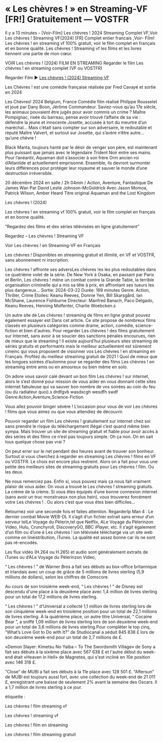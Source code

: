 # « Les chèvres ! » en Streaming-VF [FR!] Gratuitement — VOSTFR

Il y a 13 minutes - [Voir-Film] Les chèvres ! 2024 Streaming Complet VF,Voir Les chèvres ! Streaming VF(2024) [FR] Complet entier francais ,Voir- Film! Les chèvres ! en streaming vf 100% gratuit, voir le film complet en français et en bonne qualité. Les chèvres ! Streaming vf les films et les livres tiennent une partie de mon cœur.

VOIR Les chèvres ! (2024) FILM EN STREAMING Regarder le film Les chèvres ! en streaming complet (VF ou VOSTFR)

Regarder Film ▶️ [Les chèvres ! (2024) Streaming VF](https://getroku.xyz/fr/1047227/this-is-the-goat.html)

Les Chèvres ! est une comédie française réalisée par Fred Cavayé et sortie en 2024

Les Chèvres! 2024 Belgium, France Comédie film réalisé Philippe Rousselet et joué par Dany Boon, Jérôme Commandeur. Saviez-vous qu’au 17e siècle, les animaux pouvaient être jugés pour avoir commis un crime ? Maître Pompignac, risée du barreau, pense avoir trouvé l’affaire de sa vie : défendre la jeune et innocente Josette, accusée à tort du meurtre d’un maréchal… Mais c’était sans compter sur son adversaire, le redoutable et réputé Maître Valvert, et surtout sur Josette, qui s’avère n’être autre… qu’une chèvre !

Black Manta, toujours hanté par le désir de venger son père, est maintenant plus puissant que jamais avec le légendaire Trident Noir entre ses mains. Pour l’anéantir, Aquaman doit s’associer à son frère Orm ancien roi d’Atlantide et actuellement emprisonné. Ensemble, ils devront surmonter leurs différences pour protéger leur royaume et sauver le monde d’une destruction irréversible.

20 décembre 2024 en salle / 2h 04min / Action, Aventure, Fantastique De James Wan Par David Leslie Johnson-McGoldrick Avec Jason Momoa, Patrick Wilson, Amber Heard Titre original Aquaman and the Lost Kingdom

Les chèvres ! (2024)

Les chèvres ! en streaming vf 100% gratuit, voir le film complet en français et en bonne qualité.

“Regardez des films et des séries télévisées en ligne gratuitement”

Regardez – Les chèvres ! Streaming VF

Voir Les chèvres ! en Streaming-VF en Français

Les chèvres ! Disponibles en streaming gratuit et illimité, en VF et VOSTFR, sans abonnement ni inscription.

Les chèvres ! affronte ses adversLes chèvres !es les plus redoutables dans ce quatrième volet de la série. De New York à Osaka, en passant par Paris et Berlin, Les chèvres ! mène un combat contre la Grande Table, la terrible organisation criminelle qui a mis sa tête à prix, en affrontant ses tueurs les plus dangereux... Sortie: 2024-03-22 Durée: 169 minutes Genre: Action, Thriller, Crime Etoiles: Keanu Reeves, Donnie Yen, Bill Skarsgård, Ian McShane, Laurence Fishburne Directeur: Manfred Banach, Paco Delgado, Keanu Reeves, Henning Molfenter, Charlie Woebcken.s

Un autre site de Les chèvres ! streaming de films en ligne gratuit pouvez également essayer est Dans cet article. Ce site propose de nombreux films classés en plusieurs catégories comme drame, action, comédie, science-fiction et bien d'autres. Pour regarder Les chèvres ! des films gratuitement sur Internet, sans avoir à se soucier des sanctions pénales encourues, rien de mieux que le streaming ! Il existe aujourd’hui plusieurs sites streaming de séries gratuits et performants mais le meilleur actuellement est sûrement cineinc qui vous proposent de visionner vos Les chèvres ! en streaming en Français. Profitez du meilleur streaming gratuit de 2021 ! Quoi de mieux que les longues soirées d’automne pour se regarder des films Les chèvres ! en streaming entre amis ou en amoureux ou bien même en solo.

On adore vous savoir calé devant un bon film Les chèvres ! sur internet, alors le s’est donné pour mission de vous aider en vous donnant cette sites internet fabuleuse qui va sauver bon nombre de vos soirées au coin du feu (ou du radiateur quoi).s drdfgvb wasdxcgh wesdfh swdf Genre:Action,Aventure,Science-Fiction

Vous allez pouvoir binger sévère ! L’occasion pour vous de voir Les chèvres ! films que vous aimez ou que vous attendiez de découvrir.

Pouvoir regarder un film Les chèvres ! gratuitement sur internet chez soi sans prendre le risque du téléchargement illégal c’est quand même bien sympa. Mais trouver un site de streaming gratuit et fiable pour avoir accès à des séries et des films ce n’est pas toujours simple. Oh ça non. On en sait tous quelque chose pas vrai ?

On peut errer sur le net pendant des heures avant de trouver son bonheur. Surtout si vous cherchez à regarder en streaming Les chèvres ! films en VF ou VOSTFR. Le choix est encore plus restreint. Alors on a fait pour vous une petite des meilleurs sites de streaming gratuits pour Les chèvres ! film. Ou les deux.

Ne nous remerciez pas. Enfin si, vous pouvez mais ça nous fait vraiment plaisir de vous aider. On vous a trouvé le Les chèvres ! streaming gratuits. La crème de la crème. Si vous êtes équipés d’une bonne connexion internet (sans avoir un truc monstrueux non plus hein), vous trouverez forcément votre Les chèvres ! . Ou alors c’est que vous êtes bien difficiles…

Retournez voir une seconde fois et faites attention. RegarderIp Man 4 : Le dernier combat Movie WEB-DL Il s’agit d’un fichier extrait sans erreur d’un serveur telLe Voyage du Pèlerin,tel que Netflix, ALe Voyage du Pèlerinzon Video, Hulu, Crunchyroll, DiscoveryGO, BBC iPlayer, etc. Il s’agit également d’un film ou d’une é Les chèvres ! ion télévisée téléchargé via un site web comme on lineistribution, iTunes. La qualité est assez bonne car ils ne sont pas ré-encodés.

Les flux vidéo (H.264 ou H.265) et audio sont généralement extraits de iTunes ou d’ALe Voyage du Pèlerinzon Video,

“ Les chèvres ! ” de Warner Bros a fait ses débuts au box-office britannique et irlandais avec un coup de grâce de 5 millions de livres sterling (5,9 millions de dollars), selon les chiffres de Comscore.

Au cours de son troisième week-end, “ Les chèvres ! ” de Disney est descendu d'une place à la deuxième place avec 1,4 million de livres sterling pour un total de 17,2 millions de livres sterling.

“ Les chèvres ! ” d'Universal a collecté 1,1 million de livres sterling lors de son cinquième week-end en troisième position pour un total de 22,1 millions de livres sterling. À la quatrième place, un autre titre Universal, “ Cocaine Bear ”, a sniffé 1,09 million de livres sterling lors de son deuxième week-end pour un total de 3,6 millions de livres sterling.Pour compléter le top cinq, “What’s Love Got to Do with It?” de Studiocanal a séduit 845 838 £ lors de son deuxième week-end pour un total de 2,7 millions de £.

«Demon Slayer: Kimetsu No Yaiba – To The Swordsmith Village» de Sony a fait ses débuts à la sixième place avec 567 638 £ et l'autre début du week-end était «Heaven in Hell» de Magnetes, qui s'est incliné en 10e position avec 146 318 £.

“Close” de MUBI a fait ses débuts à la 11e place avec 128 501 £. “Aftersun” de MUBI est toujours aussi fort, avec une collection du week-end de 21 011 £, enregistrant une baisse de seulement 2% avant la semaine des Oscars. Il a 1,7 million de livres sterling à ce jour.

étiquette :

Les chèvres ! film streaming vf

Les chèvres ! streaming vf

Les chèvres ! film en streaming

Les chèvres ! film streaming gratuit
